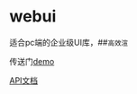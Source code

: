 # webui
适合pc端的企业级UI库，##`高效渲`

传送门[demo](http://198.13.56.237:8080/webui/)

[API文档](https://github.com/tiantian010110/webui/blob/master/doc/lybui%20API%E6%96%87%E6%A1%A3.docx)
